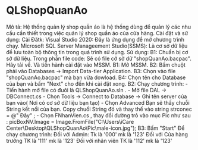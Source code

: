 # QLShopQuanAo
Mô tả: Hệ thống quản lý shop quần áo là hệ thống dùng để quản lý các nhu cầu cần thiết trong việc quản lý shop quần áo của cửa hàng.
Cài đặt và sử dụng:
    Cài Đătk:
        Visual Studio 2020: Đây là ứng dụng để mở chương trình chạy.
        Microsoft SQL Server Manageement Studio(SSMS): Là cơ sở dữ liệu để lưu toàn bộ thông tin trong quá trình sử dụng.
    Sử dụng:
    B1: Chuẩn bị cơ sở dữ liệu.
        Trong phần file code: Sẽ có file cớ sở dữ "shopQuanAo.bacpac". Hãy tải về. Và tiến hành cài đặt vào MSSM.
            B1: Mở MSSM.
            B2: Bấm chuột phải vào Databases -> Import Data-tier Application.
            B3: Chọn vào file "shopQuanAo.bacpac" mà bạn vừa dowload.
            B4: Chọn tên cho Database của bạn và bấm "Next" cho đến khi cài đặt xong.
    B2: Chạy chương trình:
        - Tiến hành mở file có đuôi là QLShopQuanAo.sln .
        - Mở file DAL -> DBConnect.cs 
        - Chọn Tools -> Connect to Database -> Ghi tên server của bạn vào( Nơi có cơ sở dữ liệu bạn tạo)
        - Chọn Advanced Bạn sẽ thấy chuỗi String kết nối của bạn. Copy chuối String đó và thay thế vào string strconec = @" Đây" ;
        - Chọn FNhanVien.cs , thay đổi đường trỏ vào mục Pic như sau : picBoxNV.Image = Image.FromFile("C:\\Users\\iCare Center\\Desktop\\QLShopQuanAo\\Pic\\male-icon.jpg");
    B3: Bấm "Start" Để chạy chương trình:
        Đối với Admin: Tk là '000' mk là '123'
        Đối với Cửa hàng trưởng TK là '111' mk là '123'
        Đối với nhân viên TK là '112' mk là '123'